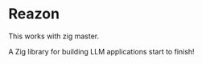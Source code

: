 # Reazon

This works with zig master.

A Zig library for building LLM applications start to finish!
